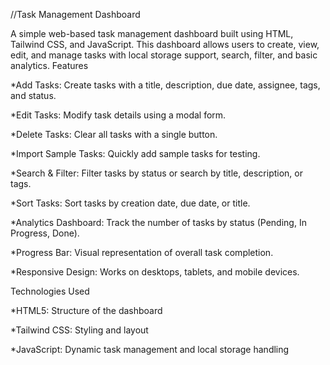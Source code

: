 //Task Management Dashboard

A simple web-based task management dashboard built using HTML, Tailwind CSS, and JavaScript. This dashboard allows users to create, view, edit, and manage tasks with local storage support, search, filter, and basic analytics.
Features

*Add Tasks: Create tasks with a title, description, due date, assignee, tags, and status.

*Edit Tasks: Modify task details using a modal form.

*Delete Tasks: Clear all tasks with a single button.

*Import Sample Tasks: Quickly add sample tasks for testing.

*Search & Filter: Filter tasks by status or search by title, description, or tags.

*Sort Tasks: Sort tasks by creation date, due date, or title.

*Analytics Dashboard: Track the number of tasks by status (Pending, In Progress, Done).

*Progress Bar: Visual representation of overall task completion.

*Responsive Design: Works on desktops, tablets, and mobile devices.

Technologies Used

*HTML5: Structure of the dashboard

*Tailwind CSS: Styling and layout

*JavaScript: Dynamic task management and local storage handling
